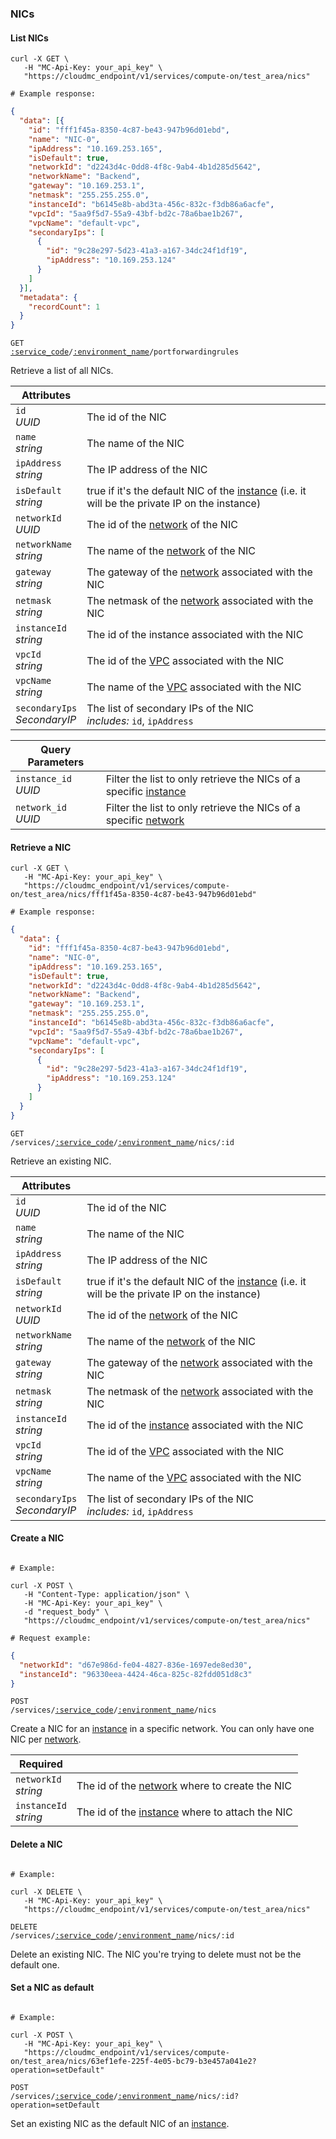 ### NICs


<!-------------------- LIST NICS -------------------->


#### List NICs


```shell
curl -X GET \
   -H "MC-Api-Key: your_api_key" \
   "https://cloudmc_endpoint/v1/services/compute-on/test_area/nics"

# Example response:
```
```json
{
  "data": [{
    "id": "fff1f45a-8350-4c87-be43-947b96d01ebd",
    "name": "NIC-0",
    "ipAddress": "10.169.253.165",
    "isDefault": true,
    "networkId": "d2243d4c-0dd8-4f8c-9ab4-4b1d285d5642",
    "networkName": "Backend",
    "gateway": "10.169.253.1",
    "netmask": "255.255.255.0",
    "instanceId": "b6145e8b-abd3ta-456c-832c-f3db86a6acfe",
    "vpcId": "5aa9f5d7-55a9-43bf-bd2c-78a6bae1b267",
    "vpcName": "default-vpc",
    "secondaryIps": [
      {
        "id": "9c28e297-5d23-41a3-a167-34dc24f1df19",
        "ipAddress": "10.169.253.124"
      }
    ]
  }],
  "metadata": {
    "recordCount": 1
  }
}
```

<code>GET <a href="#administration-service-connections">:service_code</a>/<a href="#administration-environments">:environment_name</a>/portforwardingrules</code>

Retrieve a list of all NICs.

Attributes | &nbsp;
---------- | -----
`id`<br/>*UUID* | The id of the NIC
`name`<br/>*string* | The name of the NIC
`ipAddress`<br/>*string* | The IP address of the NIC
`isDefault`<br/>*string* | true if it's the default NIC of the [instance](#cloudstack-instances) (i.e. it will be the private IP on the instance)
`networkId`<br/>*UUID* | The id of the [network](#cloudstack-networks) of the NIC
`networkName`<br/>*string* | The name of the [network](#cloudstack-networks) of the NIC
`gateway`<br/>*string* | The gateway of the [network](#cloudstack-networks) associated with the NIC
`netmask`<br/>*string* | The netmask of the [network](#cloudstack-networks) associated with the NIC
`instanceId`<br/>*string* | The id of the instance associated with the NIC
`vpcId`<br/>*string* | The id of the [VPC](#cloudstack-vpcs) associated with the NIC
`vpcName`<br/>*string* | The name of the [VPC](#cloudstack-vpcs) associated with the NIC
`secondaryIps`<br/>*SecondaryIP* | The list of secondary IPs of the NIC<br/>*includes:* `id`, `ipAddress`

Query Parameters | &nbsp;
---------- | -----
`instance_id`<br/>*UUID* | Filter the list to only retrieve the NICs of a specific [instance](#cloudstack-instances)
`network_id`<br/>*UUID* | Filter the list to only retrieve the NICs of a specific [network](#cloudstack-networks)


<!-------------------- RETRIEVE A NIC -------------------->


#### Retrieve a NIC


```shell
curl -X GET \
   -H "MC-Api-Key: your_api_key" \
   "https://cloudmc_endpoint/v1/services/compute-on/test_area/nics/fff1f45a-8350-4c87-be43-947b96d01ebd"

# Example response:
```
```json
{
  "data": {
    "id": "fff1f45a-8350-4c87-be43-947b96d01ebd",
    "name": "NIC-0",
    "ipAddress": "10.169.253.165",
    "isDefault": true,
    "networkId": "d2243d4c-0dd8-4f8c-9ab4-4b1d285d5642",
    "networkName": "Backend",
    "gateway": "10.169.253.1",
    "netmask": "255.255.255.0",
    "instanceId": "b6145e8b-abd3ta-456c-832c-f3db86a6acfe",
    "vpcId": "5aa9f5d7-55a9-43bf-bd2c-78a6bae1b267",
    "vpcName": "default-vpc",
    "secondaryIps": [
      {
        "id": "9c28e297-5d23-41a3-a167-34dc24f1df19",
        "ipAddress": "10.169.253.124"
      }
    ]
  }
}
```

<code>GET /services/<a href="#administration-service-connections">:service_code</a>/<a href="#administration-environments">:environment_name</a>/nics/:id</code>

Retrieve an existing NIC.

Attributes | &nbsp;
---------- | -----
`id`<br/>*UUID* | The id of the NIC
`name`<br/>*string* | The name of the NIC
`ipAddress`<br/>*string* | The IP address of the NIC
`isDefault`<br/>*string* | true if it's the default NIC of the [instance](#cloudstack-instances) (i.e. it will be the private IP on the instance)
`networkId`<br/>*UUID* | The id of the [network](#cloudstack-networks) of the NIC
`networkName`<br/>*string* | The name of the [network](#cloudstack-networks) of the NIC
`gateway`<br/>*string* | The gateway of the [network](#cloudstack-networks) associated with the NIC
`netmask`<br/>*string* | The netmask of the [network](#cloudstack-networks) associated with the NIC
`instanceId`<br/>*string* | The id of the [instance](#cloudstack-instances) associated with the NIC
`vpcId`<br/>*string* | The id of the [VPC](#cloudstack-vpcs) associated with the NIC
`vpcName`<br/>*string* | The name of the [VPC](#cloudstack-vpcs) associated with the NIC
`secondaryIps`<br/>*SecondaryIP* | The list of secondary IPs of the NIC<br/>*includes:* `id`, `ipAddress`


<!-------------------- CREATE A NIC -------------------->


#### Create a NIC


```shell

# Example:

curl -X POST \
   -H "Content-Type: application/json" \
   -H "MC-Api-Key: your_api_key" \
   -d "request_body" \
   "https://cloudmc_endpoint/v1/services/compute-on/test_area/nics"

# Request example:
```
```json
{
  "networkId": "d67e986d-fe04-4827-836e-1697ede8ed30",
  "instanceId": "96330eea-4424-46ca-825c-82fdd051d8c3"
}
```


<code>POST /services/<a href="#administration-service-connections">:service_code</a>/<a href="#administration-environments">:environment_name</a>/nics</code>

Create a NIC for an [instance](#cloudstack-instances) in a specific network. You can only have one NIC per [network](#cloudstack-networks).

Required | &nbsp;
------ | -----------
`networkId`<br/>*string* | The id of the [network](#cloudstack-networks) where to create the NIC
`instanceId`<br/>*string* | The id of the [instance](#cloudstack-instances) where to attach the NIC


<!-------------------- DELETE A NIC -------------------->


#### Delete a NIC


```shell

# Example:

curl -X DELETE \
   -H "MC-Api-Key: your_api_key" \
   "https://cloudmc_endpoint/v1/services/compute-on/test_area/nics"
```

<code>DELETE /services/<a href="#administration-service-connections">:service_code</a>/<a href="#administration-environments">:environment_name</a>/nics/:id</code>

Delete an existing NIC. The NIC you're trying to delete must not be the default one.


<!-------------------- SET A NIC AS DEFAULT -------------------->


#### Set a NIC as default


```shell

# Example:

curl -X POST \
   -H "MC-Api-Key: your_api_key" \
   "https://cloudmc_endpoint/v1/services/compute-on/test_area/nics/63ef1efe-225f-4e05-bc79-b3e457a041e2?operation=setDefault"
```

<code>POST /services/<a href="#administration-service-connections">:service_code</a>/<a href="#administration-environments">:environment_name</a>/nics/:id?operation=setDefault</code>

Set an existing NIC as the default NIC of an [instance](#cloudstack-instances).
